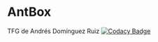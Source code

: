 # AntBox
TFG de Andrés Domínguez Ruiz
[![Codacy Badge](https://app.codacy.com/project/badge/Grade/ea287d031dfd437f9bd81ce93bbb6133)](https://app.codacy.com/gh/andresdominguezruiz/AntBox/dashboard?utm_source=gh&utm_medium=referral&utm_content=&utm_campaign=Badge_grade)
